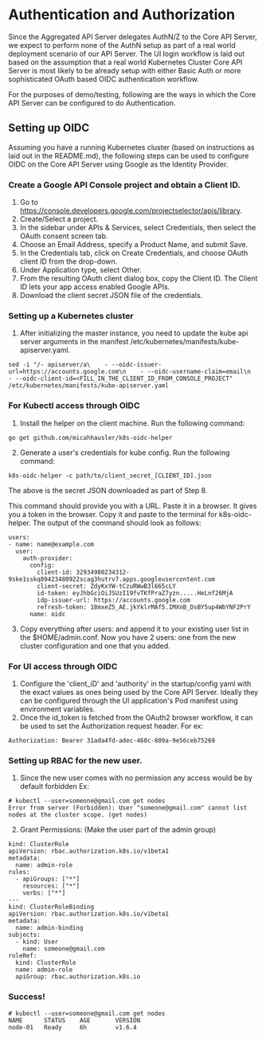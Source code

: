 # Authentication and Authorization

Since the Aggregated API Server delegates AuthN/Z to the Core API Server, we expect to perform none of the AuthN setup as part of a real world deployment scenario of our API Server. The UI login workflow is laid out based on the assumption that a real world Kubernetes Cluster Core API Server is most likely to be already setup with either Basic Auth or more sophisticated OAuth based OIDC authentication workflow.

For the purposes of demo/testing, following are the ways in which the Core API Server can be configured to do Authentication.

## Setting up OIDC

Assuming you have a running Kubernetes cluster (based on instructions as laid out in the README.md), the following steps can be used to configure OIDC on the Core API Server using Google as the Identity Provider. 

### Create a Google API Console project and obtain a Client ID. 
1. Go to https://console.developers.google.com/projectselector/apis/library.
2. Create/Select a project.
3. In the sidebar under APIs & Services, select Credentials, then select the OAuth consent screen tab.
4. Choose an Email Address, specify a Product Name, and submit Save.
5. In the Credentials tab, click on Create Credentials, and choose OAuth client ID from the drop-down.
6. Under Application type, select Other.
7. From the resulting OAuth client dialog box, copy the Client ID. The Client ID lets your app access enabled Google APIs.
8. Download the client secret JSON file of the credentials.

### Setting up a Kubernetes cluster
1. After initializing the master instance, you need to update the kube api server arguments in the manifest /etc/kubernetes/manifests/kube-apiserver.yaml.
```
sed -i "/- apiserver/a\    - --oidc-issuer-url=https://accounts.google.com\n    - --oidc-username-claim=email\n    - --oidc-client-id=<FILL_IN_THE_CLIENT_ID_FROM_CONSOLE_PROJECT" /etc/kubernetes/manifests/kube-apiserver.yaml
```

### For Kubectl access through OIDC
1. Install the helper on the client machine. Run the following command:
```
go get github.com/micahhausler/k8s-oidc-helper
```

2. Generate a user's credentials for kube config. Run the following command:
```
k8s-oidc-helper -c path/to/client_secret_[CLIENT_ID].json
```
The above is the secret JSON downloaded as part of Step 8.

This command should provide you with a URL. Paste it in a browser. It gives you a token in the browser. Copy it and paste to the terminal for k8s-oidc-helper. The output of the command should look as follows:
```
users:
- name: name@example.com
  user:
    auth-provider:
      config:
        client-id: 32934980234312-9ske1sskq89423480922scag3hutrv7.apps.googleusercontent.com
        client-secret: ZdyKxYW-tCzuRWwB3l665cLY
        id-token: eyJhbGciOiJSUzI19fvTKfPraZ7yzn.....HeLnf26MjA
        idp-issuer-url: https://accounts.google.com
        refresh-token: 18mxeZ5_AE.jkYklrMAf5.IMXnB_DsBY5up4WbYNF2PrY
      name: oidc
```

3. Copy everything after users: and append it to your existing user list in the $HOME/admin.conf. Now you have 2 users: one from the new cluster configuration and one that you added.

### For UI access through OIDC
1. Configure the 'client_iD' and 'authority' in the startup/config yaml with the exact values as ones being used by the Core API Server. Ideally they can be configured through the UI application's Pod manifest using environment variables.
2. Once the id_token is fetched from the OAuth2 browser workflow, it can be used to set the Authorization request header. For ex: 
```
Authorization: Bearer 31ada4fd-adec-460c-809a-9e56ceb75269
```

### Setting up RBAC for the new user.
1. Since the new user comes with no permission any access would be by default forbidden
Ex:
```
# kubectl --user=someone@gmail.com get nodes
Error from server (Forbidden): User "someone@gmail.com" cannot list nodes at the cluster scope. (get nodes)
```
2. Grant Permissions: (Make the user part of the admin group)
```
kind: ClusterRole
apiVersion: rbac.authorization.k8s.io/v1beta1
metadata:
  name: admin-role
rules:
  - apiGroups: ["*"]
    resources: ["*"]
    verbs: ["*"]
---
kind: ClusterRoleBinding
apiVersion: rbac.authorization.k8s.io/v1beta1
metadata:
  name: admin-binding
subjects:
  - kind: User
    name: someone@gmail.com
roleRef:
  kind: ClusterRole
  name: admin-role
  apiGroup: rbac.authorization.k8s.io
```

### Success!
```
# kubectl --user=someone@gmail.com get nodes
NAME      STATUS    AGE       VERSION
node-01   Ready     6h        v1.6.4
```
